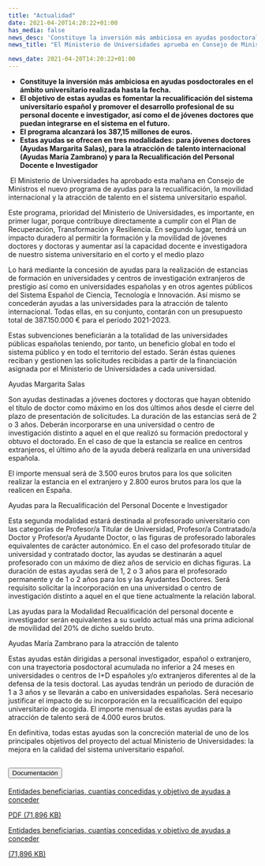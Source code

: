```yaml
---
title: "Actualidad"   
date: 2021-04-20T14:20:22+01:00
has_media: false
news_desc: 'Constituye la inversión más ambiciosa en ayudas posdoctorales en el ámbito universitario realizada hasta la fecha. El objetivo de estas ayudas es fomentar la recualificación del sistema universitario español y promover el desarrollo profesional de su personal docente e investigador, así como el de jóvenes doctores que puedan integrarse en el sistema en el futuro. El programa alcanzará los 387,15 millones de euros. Estas ayudas se ofrecen en tres modalidades: para jóvenes doctores (Ayudas Margarita Salas), para la atracción de talento internacional (Ayudas María Zambrano) y para la Recualificación del Personal Docente e Investigador'
news_title: "El Ministerio de Universidades aprueba en Consejo de Ministros el programa de ayudas para fomentar la recualificación y la movilidad internacional"

news_date: 2021-04-20T14:20:22+01:00
---
```

<ul>
<li><b>Constituye la inversión más ambiciosa en ayudas posdoctorales en el ámbito universitario realizada hasta la fecha.</b></li>
<li><b>El objetivo de estas ayudas es fomentar la recualificación del sistema universitario español y promover el desarrollo profesional de su personal docente e investigador, así como el de jóvenes doctores que puedan integrarse en el sistema en el futuro.</b></li>
<li><b>El programa alcanzará los 387,15 millones de euros.</b></li>
<li><b>Estas ayudas se ofrecen en tres modalidades: para jóvenes doctores (Ayudas Margarita Salas), para la atracción de talento internacional (Ayudas María Zambrano) y para la Recualificación del Personal Docente e Investigador</b></li>
</ul>
<p>&nbsp;El Ministerio de Universidades ha aprobado esta mañana en Consejo de Ministros el nuevo programa de ayudas para la recualificación, la movilidad internacional y la atracción de talento en el sistema universitario español.</p>
<p>Este programa, prioridad del Ministerio de Universidades, es importante, en primer lugar, porque contribuye directamente a cumplir con el Plan de Recuperación, Transformación y Resiliencia. En segundo lugar, tendrá un impacto duradero al permitir la formación y la movilidad de jóvenes doctores y doctoras y aumentar así la capacidad docente e investigadora de nuestro sistema universitario en el corto y el medio plazo</p>
<p>Lo hará mediante la concesión de ayudas para la realización de estancias de formación en universidades y centros de investigación extranjeros de prestigio así como en universidades españolas y en otros agentes públicos del Sistema Español de Ciencia, Tecnología e Innovación. Así mismo se concederán ayudas a las universidades para la atracción de talento internacional. Todas ellas, en su conjunto, contarán con un presupuesto total de 387.150.000 &euro; para el período 2021-2023.</p>
<p>Estas subvenciones beneficiarán a la totalidad de las universidades públicas españolas teniendo, por tanto, un beneficio global en todo el sistema público y en todo el territorio del estado. Serán éstas quienes reciban y gestionen las solicitudes recibidas a partir de la financiación asignada por el Ministerio de Universidades a cada universidad.</p>
<p>Ayudas Margarita Salas</p>
<p>Son ayudas destinadas a jóvenes doctores y doctoras que hayan obtenido el título de doctor como máximo en los dos últimos años desde el cierre del plazo de presentación de solicitudes. La duración de las estancias será de 2 o 3 años. Deberán incorporarse en una universidad o centro de investigación distinto a aquel en el que realizó su formación predoctoral y obtuvo el doctorado. En el caso de que la estancia se realice en centros extranjeros, el último año de la ayuda deberá realizarla en una universidad española.</p>
<p>El importe mensual será de 3.500 euros brutos para los que soliciten realizar la estancia en el extranjero y 2.800 euros brutos para los que la realicen en España.</p>
<p>Ayudas para la Recualificación del Personal Docente e Investigador</p>
<p>Esta segunda modalidad estará destinada al profesorado universitario con las categorías de Profesor/a Titular de Universidad, Profesor/a Contratado/a Doctor y Profesor/a Ayudante Doctor, o las figuras de profesorado laborales equivalentes de carácter autonómico. En el caso del profesorado titular de universidad y contratado doctor, las ayudas se destinarán a aquel profesorado con un máximo de diez años de servicio en dichas figuras. La duración de estas ayudas será de 1, 2 o 3 años para el profesorado permanente y de 1 o 2 años para los y las Ayudantes Doctores. Será requisito solicitar la incorporación en una universidad o centro de investigación distinto a aquel en el que tiene actualmente la relación laboral.</p>
<p>Las ayudas para la Modalidad Recualificación del personal docente e investigador serán equivalentes a su sueldo actual más una prima adicional de movilidad del 20% de dicho sueldo bruto.</p>
<p>Ayudas María Zambrano para la atracción de talento</p>
<p>Estas ayudas están dirigidas a personal investigador, español o extranjero, con una trayectoria posdoctoral acumulada no inferior a 24 meses en universidades o centros de I+D españoles y/o extranjeros diferentes al de la defensa de la tesis doctoral. Las ayudas tendrán un periodo de duración de 1 a 3 años y se llevarán a cabo en universidades españolas. Será necesario justificar el impacto de su incorporación en la recualificación del equipo universitario de acogida. El importe mensual de estas ayudas para la atracción de talento será de 4.000 euros brutos.</p>
<p>En definitiva, todas estas ayudas son la concreción material de uno de los principales objetivos del proyecto del actual Ministerio de Universidades: la mejora en la calidad del sistema universitario español.</p>
	<!--
	<div class="row"> 
		<div class="col-12 box_card_title d-flex"> 
			<h3 class="title_separador"><i class="fas fa-download"></i>Información relacionada</h3> 
		</div> 
		<div class="col-lg-12 box_card"> <p>Entidades beneficiarias, cuantías concedidas y objetivo de ayudas a conceder</p> 
		</div> 
		<div class="col-lg-12 cards_download_cnt">  
			<div class="row"> 
				<div class="download_card"> 
					<a class="card" href="{{<siteurl>}}documentos/pdf/news/Entidades_beneficiarias_cuantias_concedidas.pdf" target="_blank"> 
					<div class="card-header"> 
						   <i class="fal fa-download"></i> 
					</div> </a> 
					<div class="card-body"> 
						<p class="text_file"><a class="card" href="{{<siteurl>}}documentos/pdf/news/Entidades_beneficiarias_cuantias_concedidas.pdf" target="_blank">  
						<span class="tit">Entidades_beneficiarias_cuantias_concedidas</span></a> <i class="fal fa-file-_icon"></i>( 71,896 KB)</p> 
					</div>
				</div> 		
			</div> 
		</div> 
	</div>
	-->
<section>
    <article>
        <div class="container">
            <div class="row my-45 justify-content-md-center">
                <div class="col-md-10 content_collapse">
                    <div class="accordion accordion_alt" id="accordeonAlt">
                        <div class="accordion-item">
                            <h2 class="accordion-header" id="accordionAltHeading2">
                                <button class="accordion-button expanded" type="button" data-bs-toggle="collapse" data-bs-target="#accordionAlt2" aria-expanded="false" aria-controls="accordionAlt2">
                                    <span class="icon"><i class="fas fa-file-pdf"></i></span>Documentación
                                </button>
                            </h2>
                            <div id="accordionAlt2" class="accordion-collapse collapse show" aria-labelledby="accordionAltHeading2">
                                <div class="accordion-body">
                                    <div id="section_link">
                                        <div class="container-fluid sp">
                                            <div class="row w-100">
                                                <div class="col-lg-12 cards_download_cnt">
                                                    <div class="row jcc_mobile">
                                                        <div class="download_card">
                                                            <a class="card flex-column" href="{{<siteurl>}}documentos/pdf/news/Entidades_beneficiarias_cuantias_concedidas.pdf" target="_blank">
                                                                <div class="card-header">
                                                                    <i class="fal fa-download"></i>
                                                                </div>
                                                                <div class="card-body">
                                                                    <p class="text_body">Entidades beneficiarias, cuantías concedidas y objetivo de ayudas a conceder</p>
                                                                    <p class="text_file">
                                                                        <i class="fal fa-file-pdf pdf_icon text-danger"></i> PDF (71,896 KB)
                                                                    </p>
                                                                </div>
                                                            </a>
                                                        </div>
                                                    </div>
                                                </div>
                                                <!-- MOBILE VERSION WITH SLIDER -->
                                                <div class="col-12" id="section_box_download_card_slider">
                                                    <div class="swiper" id="slider_download_archive">
                                                        <div class="swiper-wrapper">
                                                        <div class="swiper-slide">
                                                            <div class="download_card">
                                                                <a class="card" href="{{<siteurl>}}documentos/pdf/news/Entidades_beneficiarias_cuantias_concedidas.pdf" target="_blank">
                                                                    <div class="card-header">
                                                                        <i class="fal fa-download"></i>
                                                                    </div>
                                                                    <div class="card-body">
                                                                        <p class="text_body">Entidades beneficiarias, cuantías concedidas y objetivo de ayudas a conceder</p>
                                                                        <p class="text_file">
                                                                            <i class="fal fa-file-pdf pdf_icon"></i>(71,896 KB)
                                                                        </p>
                                                                    </div>
                                                                </a>
                                                            </div>
                                                        </div>
                                                        </div>
                                                        <div class="swiper-pagination"></div>
                                                    </div>
                                                </div>
                                            </div>
                                        </div>
                                    </div>
                                </div>
                            </div>
                        </div>
                    </div>
                </div>
            </div>
        </div>
    </article> 
</section>